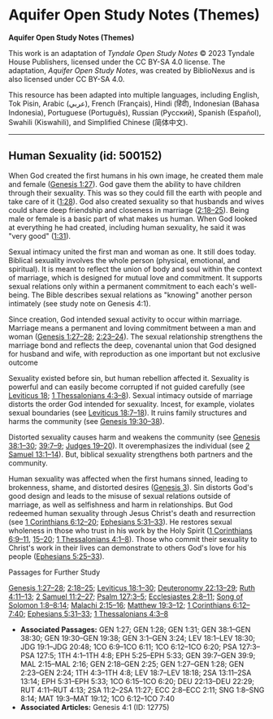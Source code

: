 # Aquifer Open Study Notes (Themes)

**Aquifer Open Study Notes (Themes)**

This work is an adaptation of *Tyndale Open Study Notes* © 2023 Tyndale House Publishers, licensed under the CC BY\-SA 4\.0 license. The adaptation, *Aquifer Open Study Notes*, was created by BiblioNexus and is also licensed under CC BY\-SA 4\.0\.

This resource has been adapted into multiple languages, including English, Tok Pisin, Arabic (عربي), French (Français), Hindi (हिंदी), Indonesian (Bahasa Indonesia), Portuguese (Português), Russian (Русский), Spanish (Español), Swahili (Kiswahili), and Simplified Chinese (简体中文).



--------------------------------

## Human Sexuality (id: 500152)

When God created the first humans in his own image, he created them male and female ([Genesis 1:27](https://ref.ly/Gen1:27)). God gave them the ability to have children through their sexuality. This was so they could fill the earth with people and take care of it ([1:28](https://ref.ly/Gen1:28)). God also created sexuality so that husbands and wives could share deep friendship and closeness in marriage ([2:18–25](https://ref.ly/Gen2:18-Gen2:25)). Being male or female is a basic part of what makes us human. When God looked at everything he had created, including human sexuality, he said it was "very good" ([1:31](https://ref.ly/Gen1:31)).

Sexual intimacy united the first man and woman as one. It still does today. Biblical sexuality involves the whole person (physical, emotional, and spiritual). It is meant to reflect the union of body and soul within the context of marriage, which is designed for mutual love and commitment. It supports sexual relations only within a permanent commitment to each each's well\-being. The Bible describes sexual relations as "knowing" another person intimately (see study note on Genesis 4:1). 

Since creation, God intended sexual activity to occur within marriage. Marriage means a permanent and loving commitment between a man and woman ([Genesis 1:27–28](https://ref.ly/Gen1:27-Gen1:28); [2:23–24](https://ref.ly/Gen2:23-Gen2:24)). The sexual relationship strengthens the marriage bond and reflects the deep, covenantal union that God designed for husband and wife, with reproduction as one important but not exclusive outcome

Sexuality existed before sin, but human rebellion affected it. Sexuality is powerful and can easily become corrupted if not guided carefully (see [Leviticus 18](https://ref.ly/Lev18:1-Lev18:30); [1 Thessalonians 4:3–8](https://ref.ly/1Thess4:3-1Thess4:8)). Sexual intimacy outside of marriage distorts the order God intended for sexuality. Incest, for example, violates sexual boundaries (see [Leviticus 18:7–18](https://ref.ly/Lev18:7-Lev18:18)). It ruins family structures and harms the community (see [Genesis 19:30–38](https://ref.ly/Gen19:30-Gen19:38)). 

Distorted sexuality causes harm and weakens the community (see [Genesis 38:1–30](https://ref.ly/Gen38:1-Gen38:30); [39:7–9](https://ref.ly/Gen39:7-Gen39:9); [Judges 19–20](https://ref.ly/Judg19:1-Judg20:48)). It overemphasizes the individual (see [2 Samuel 13:1–14](https://ref.ly/2Sam13:11-2Sam13:14)). But, biblical sexuality strengthens both partners and the community.

Human sexuality was affected when the first humans sinned, leading to brokenness, shame, and distorted desires ([Genesis 3](https://ref.ly/Gen3:1-Gen3:24)). Sin distorts God's good design and leads to the misuse of sexual relations outside of marriage, as well as selfishness and harm in relationships. But God redeemed human sexuality through Jesus Christ's death and resurrection (see [1 Corinthians 6:12–20](https://ref.ly/1Cor6:12-1Cor6:20); [Ephesians 5:31–33](https://ref.ly/Eph5:31-Eph5:33)). He restores sexual wholeness in those who trust in his work by the Holy Spirit ([1 Corinthians 6:9–11](https://ref.ly/1Cor6:9-1Cor6:11), [15–20](https://ref.ly/1Cor6:15-1Cor6:20); [1 Thessalonians 4:1–8](https://ref.ly/1Thess4:1-1Thess4:8)). Those who commit their sexuality to Christ's work in their lives can demonstrate to others God's love for his people ([Ephesians 5:25–33](https://ref.ly/Eph5:25-Eph5:33)).

Passages for Further Study

[Genesis 1:27–28](https://ref.ly/Gen1:27-Gen1:28); [2:18–25](https://ref.ly/Gen2:18-Gen2:25); [Leviticus 18:1–30](https://ref.ly/Lev18:1-Lev18:30); [Deuteronomy 22:13–29](https://ref.ly/Deut22:13-Deut22:29); [Ruth 4:11–13](https://ref.ly/Ruth4:11-Ruth4:13); [2 Samuel 11:2–27](https://ref.ly/2Sam11:2-2Sam11:27); [Psalm 127:3–5](https://ref.ly/Ps127:3-Ps127:5); [Ecclesiastes 2:8–11](https://ref.ly/Eccl2:8-Eccl2:11); [Song of Solomon 1:8–8:14](https://ref.ly/Song1:8-Song8:14); [Malachi 2:15–16](https://ref.ly/Mal2:15-Mal2:16); [Matthew 19:3–12](https://ref.ly/Matt19:3-Matt19:12); [1 Corinthians 6:12–7:40](https://ref.ly/1Cor6:12-1Cor7:40); [Ephesians 5:31–33](https://ref.ly/Eph5:31-Eph5:33); [1 Thessalonians 4:3–8](https://ref.ly/1Thess4:3-1Thess4:8)

* **Associated Passages:** GEN 1:27; GEN 1:28; GEN 1:31; GEN 38:1–GEN 38:30; GEN 19:30–GEN 19:38; GEN 3:1–GEN 3:24; LEV 18:1–LEV 18:30; JDG 19:1–JDG 20:48; 1CO 6:9–1CO 6:11; 1CO 6:12–1CO 6:20; PSA 127:3–PSA 127:5; 1TH 4:1–1TH 4:8; EPH 5:25–EPH 5:33; GEN 39:7–GEN 39:9; MAL 2:15–MAL 2:16; GEN 2:18–GEN 2:25; GEN 1:27–GEN 1:28; GEN 2:23–GEN 2:24; 1TH 4:3–1TH 4:8; LEV 18:7–LEV 18:18; 2SA 13:11–2SA 13:14; EPH 5:31–EPH 5:33; 1CO 6:15–1CO 6:20; DEU 22:13–DEU 22:29; RUT 4:11–RUT 4:13; 2SA 11:2–2SA 11:27; ECC 2:8–ECC 2:11; SNG 1:8–SNG 8:14; MAT 19:3–MAT 19:12; 1CO 6:12–1CO 7:40
* **Associated Articles:** Genesis 4:1 (ID: 12775)

